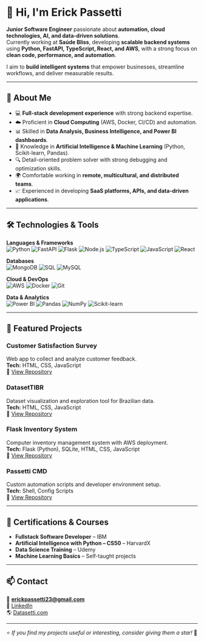# 👋 Hi, I'm Erick Passetti

**Junior Software Engineer** passionate about **automation, cloud technologies, AI, and data-driven solutions**.  
Currently working at **Saúde Bliss**, developing **scalable backend systems** using **Python, FastAPI, TypeScript, React, and AWS**, with a strong focus on **clean code, performance, and automation**.  

I aim to **build intelligent systems** that empower businesses, streamline workflows, and deliver measurable results.

---

## 🚀 About Me

- 💻 **Full-stack development experience** with strong backend expertise.  
- ☁️ Proficient in **Cloud Computing** (AWS, Docker, CI/CD) and automation.  
- 📊 Skilled in **Data Analysis, Business Intelligence, and Power BI dashboards**.  
- 🧠 Knowledge in **Artificial Intelligence & Machine Learning** (Python, Scikit-learn, Pandas).  
- 🔍 Detail-oriented problem solver with strong debugging and optimization skills.  
- 🌍 Comfortable working in **remote, multicultural, and distributed teams**.  
- 📈 Experienced in developing **SaaS platforms, APIs, and data-driven applications**.

---

## 🛠️ Technologies & Tools

**Languages & Frameworks**  
![Python](https://img.shields.io/badge/Python-3776AB?style=for-the-badge&logo=python&logoColor=white)
![FastAPI](https://img.shields.io/badge/FastAPI-009688?style=for-the-badge&logo=fastapi&logoColor=white)
![Flask](https://img.shields.io/badge/Flask-000000?style=for-the-badge&logo=flask&logoColor=white)
![Node.js](https://img.shields.io/badge/Node.js-339933?style=for-the-badge&logo=node-dot-js&logoColor=white)
![TypeScript](https://img.shields.io/badge/TypeScript-007ACC?style=for-the-badge&logo=typescript&logoColor=white)
![JavaScript](https://img.shields.io/badge/JavaScript-F7DF1E?style=for-the-badge&logo=javascript&logoColor=black)
![React](https://img.shields.io/badge/React-20232A?style=for-the-badge&logo=react&logoColor=61DAFB)

**Databases**  
![MongoDB](https://img.shields.io/badge/MongoDB-47A248?style=for-the-badge&logo=mongodb&logoColor=white)
![SQL](https://img.shields.io/badge/SQL-003B57?style=for-the-badge&logo=postgresql&logoColor=white)
![MySQL](https://img.shields.io/badge/MySQL-00618A?style=for-the-badge&logo=mysql&logoColor=white)

**Cloud & DevOps**  
![AWS](https://img.shields.io/badge/AWS-232F3E?style=for-the-badge&logo=amazon-aws&logoColor=white)
![Docker](https://img.shields.io/badge/Docker-2496ED?style=for-the-badge&logo=docker&logoColor=white)
![Git](https://img.shields.io/badge/Git-F05032?style=for-the-badge&logo=git&logoColor=white)

**Data & Analytics**  
![Power BI](https://img.shields.io/badge/Power%20BI-F2C811?style=for-the-badge&logo=powerbi&logoColor=black)
![Pandas](https://img.shields.io/badge/Pandas-150458?style=for-the-badge&logo=pandas&logoColor=white)
![NumPy](https://img.shields.io/badge/NumPy-013243?style=for-the-badge&logo=numpy&logoColor=white)
![Scikit-learn](https://img.shields.io/badge/Scikit--learn-F7931E?style=for-the-badge&logo=scikit-learn&logoColor=white)

---

## 📂 Featured Projects

### **Customer Satisfaction Survey**  
Web app to collect and analyze customer feedback.  
**Tech:** HTML, CSS, JavaScript  
🔗 [View Repository](https://github.com/Passetti-cmd/pesquisa-satisfacao)

### **DatasetTIBR**  
Dataset visualization and exploration tool for Brazilian data.  
**Tech:** HTML, CSS, JavaScript  
🔗 [View Repository](https://github.com/Passetti-cmd/Datasettibr)

### **Flask Inventory System**  
Computer inventory management system with AWS deployment.  
**Tech:** Flask (Python), SQLite, HTML, CSS, JavaScript  
🔗 [View Repository](https://github.com/Passetti-cmd/flask-api-inventario)

### **Passetti CMD**  
Custom automation scripts and developer environment setup.  
**Tech:** Shell, Config Scripts  
🔗 [View Repository](https://github.com/Passetti-cmd/Passetti-cmd)

---

## 📜 Certifications & Courses
- **Fullstack Software Developer** – IBM  
- **Artificial Intelligence with Python – CS50** – HarvardX  
- **Data Science Training** – Udemy  
- **Machine Learning Basics** – Self-taught projects

---

## 📫 Contact
📧 **erickpassetti23@gmail.com**  
🔗 [LinkedIn](https://www.linkedin.com/in/erick-passetti-b35671345/)  
🌎 [Datasetti.com](https://datasetti.com)

---

⭐ *If you find my projects useful or interesting, consider giving them a star!* 🚀
